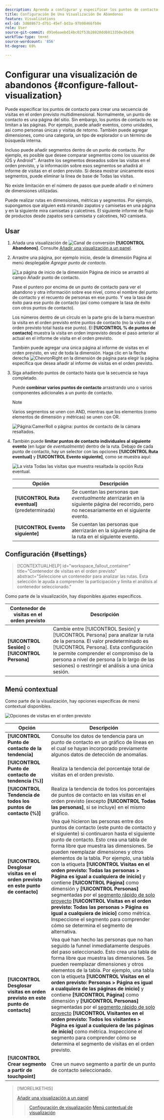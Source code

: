 ```yaml
---
description: Aprenda a configurar y especificar los puntos de contacto para crear una secuencia de visitas en el orden previsto multidimensional.
title: Configuración De Una Visualización De Abandonos
feature: Visualizations
exl-id: 3d888673-d7b1-45ef-bd3a-97b98466fb0e
role: User
source-git-commit: d91e6aaebd14bc02f53b28820dd6013350e36d36
workflow-type: tm+mt
source-wordcount: '856'
ht-degree: 69%

---
```


# Configurar una visualización de abandonos {#configure-fallout-visualization}


Puede especificar los puntos de contacto para crear una secuencia de visitas en el orden previsto multidimensional. Normalmente, un punto de contacto es una página del sitio. Sin embargo, los puntos de contacto no se limitan a las páginas. Por ejemplo, puede añadir eventos, como unidades, así como personas únicas y visitas de retorno. También puede agregar dimensiones, como una categoría, un tipo de explorador o un término de búsqueda interna.

Incluso puede añadir segmentos dentro de un punto de contacto. Por ejemplo, es posible que desee comparar segmentos como los usuarios de iOS y Android™. Arrastre los segmentos deseados sobre las visitas en el orden previsto, y la información sobre esos segmentos se añadirá al informe de visitas en el orden previsto. Si desea mostrar únicamente esos segmentos, puede eliminar la línea de base de Todas las visitas.

No existe limitación en el número de pasos que puede añadir o el número de dimensiones utilizadas.

Puede realizar rutas en dimensiones, métricas y segmentos. Por ejemplo, supongamos que alguien está mirando zapatos y camisetas en una página y en la siguiente mira camisetas y calcetines. El siguiente informe de flujo de productos desde zapatos será camiseta y calcetines, NO camiseta.

## Usar

1. Añada una visualización de ![Canal de conversión](/help/assets/icons/ConversionFunnel.svg) **[!UICONTROL Abandonos]**. Consulte [Añadir una visualización a un panel](../freeform-analysis-visualizations.md#add-visualizations-to-a-panel).
1. Arrastre una página, por ejemplo inicio, desde la dimensión Página al menú desplegable *Agregar punto de contacto*.

   ![La página de inicio de la dimensión Página de inicio se arrastró al campo Añadir punto de contacto.](assets/fallout-drag.png)

   Pase el puntero por encima de un punto de contacto para ver el abandono y otra información sobre ese nivel, como el nombre del punto de contacto y el recuento de personas en ese punto. Y vea la tasa de éxito para ese punto de contacto (así como compare la tasa de éxito con otros puntos de contacto).

   Los números dentro de un círculo en la parte gris de la barra muestran la visita en el orden previsto entre puntos de contacto (no la visita en el orden previsto total hasta ese punto). El **[!UICONTROL % de puntos de contacto]** muestra la visita en orden imprevisto desde el paso anterior al actual en el informe de visita en el orden previsto.

   También puede agregar una única página al informe de visitas en el orden previsto, en vez de toda la dimensión. Haga clic en la flecha derecha ![ChevronRight](/help/assets/icons/ChevronRight.svg) en la dimensión de página para elegir la página específica que desea añadir al informe de visitas en el orden previsto.

1. Siga añadiendo puntos de contacto hasta que la secuencia se haya completado.

   Puede **combinar varios puntos de contacto** arrastrando uno o varios componentes adicionales a un punto de contacto.

   >[!NOTE]
   >
   >Varios segmentos se unen con AND, mientras que los elementos (como elementos de dimensión y métricas) se unen con OR.

   ![Página:CamerRoll o página: puntos de contacto de la cámara resaltados.](assets/fallout-or.png)

1. También puede **limitar puntos de contacto individuales al siguiente evento** (en lugar de *eventualmente*) dentro de la ruta. Debajo de cada punto de contacto, hay un selector con las opciones **[!UICONTROL Ruta eventual]** y **[!UICONTROL Evento siguiente]**, como se muestra aquí:

   ![La vista Todas las visitas que muestra resaltada la opción Ruta eventual. ](assets/fallout-nexthit.png)

   | Opción | Descripción |
   |---|---|
   | **[!UICONTROL Ruta eventual]** (predeterminada) | Se cuentan las personas que *eventualmente* aterrizarán en la siguiente página del recorrido, pero no necesariamente en el siguiente evento. |
   | **[!UICONTROL Evento siguiente]** | Se cuentan las personas que aterrizarán en la siguiente página de la ruta en el siguiente evento. |


## Configuración {#settings}

>[!CONTEXTUALHELP]
>id="workspace_fallout_container"
>title="Contenedor de visitas en el orden previsto"
>abstract="Seleccione un contenedor para analizar las rutas. Esta selección le ayuda a comprender la participación y limita el análisis al contenedor seleccionado."

Como parte de la visualización, hay disponibles ajustes específicos.

| Contenedor de visitas en el orden previsto | Descripción |
|--- |--- |
| **[!UICONTROL Sesión]** o **[!UICONTROL Persona]** | Cambie entre [!UICONTROL Sesión] y [!UICONTROL Persona] para analizar la ruta de la persona. El valor predeterminado es [!UICONTROL Persona]. Esta configuración le permite comprender el compromiso de la persona a nivel de persona (a lo largo de las sesiones) o restringir el análisis a una única sesión. |


## Menú contextual

Como parte de la visualización, hay opciones específicas de menú contextual disponibles.

![Opciones de visitas en el orden previsto](assets/fallout-options.png)

| Opción | Descripción |
|--- |--- |
| **[!UICONTROL Punto de contacto de la tendencia]** | Consulte los datos de tendencia para un punto de contacto en un gráfico de líneas en el cual se hayan incorporado previamente algunos datos de detección de anomalías. |
| **[!UICONTROL Punto de contacto de tendencia (%)]** | Realiza la tendencia del porcentaje total de visitas en el orden previsto. |
| **[!UICONTROL Tendencia de todos los puntos de contacto (%)]** | Realiza la tendencia de todos los porcentajes de puntos de contacto en las visitas en el orden previsto (excepto **[!UICONTROL Todas las personas]**, si se incluye) en el mismo gráfico. |
| **[!UICONTROL Desglosar visitas en el orden previsto en este punto de contacto]** | Vea qué hicieron las personas entre dos puntos de contacto (este punto de contacto y el siguiente) si continuaron hasta el siguiente punto de contacto. Esto crea una tabla de forma libre que muestra las dimensiones. Se pueden reemplazar dimensiones y otros elementos de la tabla. Por ejemplo, una tabla con la etiqueta **[!UICONTROL Visitas en el orden previsto: Todas las personas > Página es igual a cualquiera de inicio]** y contiene **[!UICONTROL Página]** como dimensión y **[!UICONTROL Personas]** segmentadas por el [segmento rápido de solo proyecto](/help/components/segments/seg-quick.md) **[!UICONTROL Visitas en el orden previsto: Todas las personas > Página es igual a cualquiera de inicio]** como métrica. Inspeccione el segmento para comprender cómo se determina el segmento de alternativa. |
| **[!UICONTROL Desglosar visitas en orden previsto en este punto de contacto]** | Vea qué han hecho las personas que no han seguido la funnel inmediatamente después del paso seleccionado. Esto crea una tabla de forma libre que muestra las dimensiones. Se pueden reemplazar dimensiones y otros elementos de la tabla. Por ejemplo, una tabla con la etiqueta **[!UICONTROL Visitas en el orden previsto: Personas > Página es igual a cualquiera de las páginas de inicio]** y contiene **[!UICONTROL Página]** como dimensión y **[!UICONTROL Personas]** segmentadas por el [segmento rápido de solo proyecto](/help/components/segments/seg-quick.md) **[!UICONTROL Visitantes en el orden previsto: Todos los visitantes > Página es igual a cualquiera de las páginas de inicio]** como métrica. Inspeccione el segmento para comprender cómo se determina el segmento de visitas en el orden previsto. |
| **[!UICONTROL Crear segmento a partir de touchpoint]** | Cree un nuevo segmento a partir de un punto de contacto seleccionado. |

>[!MORELIKETHIS]
>
>[Añadir una visualización a un panel](/help/analysis-workspace/visualizations/freeform-analysis-visualizations.md#add-visualizations-to-a-panel)
>>[Configuración de visualización](/help/analysis-workspace/visualizations/freeform-analysis-visualizations.md#settings)
>>[Menú contextual de visualización](/help/analysis-workspace/visualizations/freeform-analysis-visualizations.md#context-menu)
>

